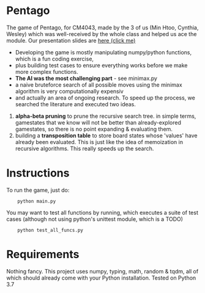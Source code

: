 # Pentago
The game of Pentago, for CM4043, made by the 3 of us (Min Htoo, Cynthia, Wesley) which was well-received by the whole class and helped us ace the module.
Our presentation slides are [here (click me)](https://entuedu-my.sharepoint.com/:p:/g/personal/linmin001_e_ntu_edu_sg/ERE_mJxKP1BIrPYx9VrYYAUBC8CIkLnzQf7dFcozQfvClQ?e=9QZSlf)
- Developing the game is mostly manipulating numpy/python functions, which is a fun coding exercise,
- plus building test cases to ensure everything works before we make more complex functions.
- **The AI was the most challenging part** - see minimax.py
- a naive bruteforce search of all possible moves using the minimax algorithm is very computationally expensiv
- and actually an area of ongoing research. To speed up the process, we searched the literature and executed two ideas.
1. **alpha-beta pruning** to prune the recursive search tree. in simple terms, gamestates that we know will not be better than already-explored gamestates, so there is no point expanding & evaluating them.
2. building a **transposition table** to store board states whose 'values' have already been evaluated. This is just like the idea of memoization in recursive algorithms. This really speeds up the search.

# Instructions
To run the game, just do:
```
    python main.py
```
You may want to test all functions by running, which executes a suite of test cases
(although not using python's unittest module, which is a TODO)
```
    python test_all_funcs.py
```
# Requirements
Nothing fancy. This project uses numpy, typing, math, random & tqdm, all of which should already come with your Python installation.
Tested on Python 3.7

